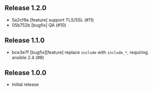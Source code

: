 ## Release 1.2.0

* 5a2cf8a [feature] support TLS/SSL (#11)
* 05b752b [bugfix] QA (#10)

## Release 1.1.0

* bce3e7f [bugfix][feature] replace `include` with `include_*`, requiring ansible 2.4 (#8)

## Release 1.0.0

* Initial release
